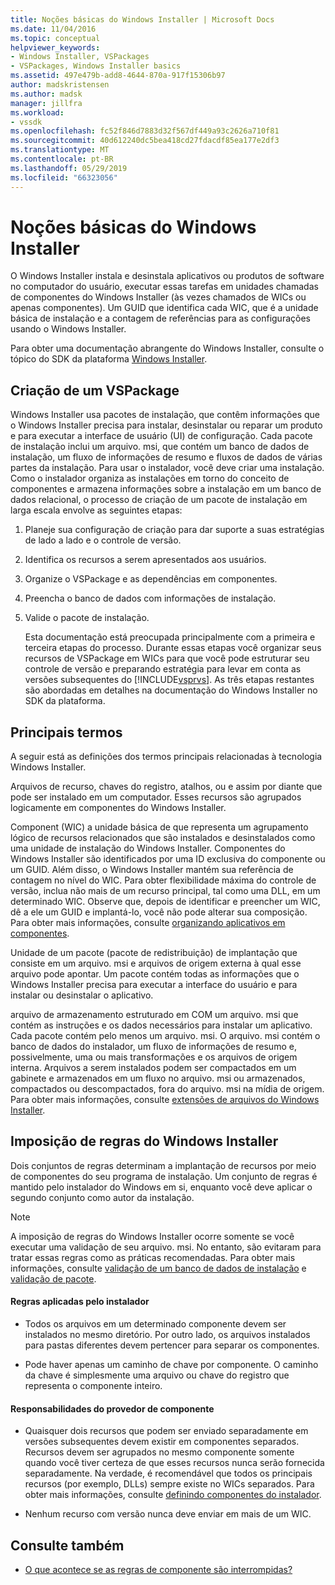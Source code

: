 ```yaml
---
title: Noções básicas do Windows Installer | Microsoft Docs
ms.date: 11/04/2016
ms.topic: conceptual
helpviewer_keywords:
- Windows Installer, VSPackages
- VSPackages, Windows Installer basics
ms.assetid: 497e479b-add8-4644-870a-917f15306b97
author: madskristensen
ms.author: madsk
manager: jillfra
ms.workload:
- vssdk
ms.openlocfilehash: fc52f846d7883d32f567df449a93c2626a710f81
ms.sourcegitcommit: 40d612240dc5bea418cd27fdacdf85ea177e2df3
ms.translationtype: MT
ms.contentlocale: pt-BR
ms.lasthandoff: 05/29/2019
ms.locfileid: "66323056"
---
```

# <a name="windows-installer-basics"></a>Noções básicas do Windows Installer
O Windows Installer instala e desinstala aplicativos ou produtos de software no computador do usuário, executar essas tarefas em unidades chamadas de componentes do Windows Installer (às vezes chamados de WICs ou apenas componentes). Um GUID que identifica cada WIC, que é a unidade básica de instalação e a contagem de referências para as configurações usando o Windows Installer.

 Para obter uma documentação abrangente do Windows Installer, consulte o tópico do SDK da plataforma [Windows Installer](/previous-versions/2kt85ked(v=vs.120)).

## <a name="authoring-a-vspackage"></a>Criação de um VSPackage
 Windows Installer usa pacotes de instalação, que contêm informações que o Windows Installer precisa para instalar, desinstalar ou reparar um produto e para executar a interface de usuário (UI) de configuração. Cada pacote de instalação inclui um arquivo. msi, que contém um banco de dados de instalação, um fluxo de informações de resumo e fluxos de dados de várias partes da instalação. Para usar o instalador, você deve criar uma instalação. Como o instalador organiza as instalações em torno do conceito de componentes e armazena informações sobre a instalação em um banco de dados relacional, o processo de criação de um pacote de instalação em larga escala envolve as seguintes etapas:

1. Planeje sua configuração de criação para dar suporte a suas estratégias de lado a lado e o controle de versão.

2. Identifica os recursos a serem apresentados aos usuários.

3. Organize o VSPackage e as dependências em componentes.

4. Preencha o banco de dados com informações de instalação.

5. Valide o pacote de instalação.

   Esta documentação está preocupada principalmente com a primeira e terceira etapas do processo. Durante essas etapas você organizar seus recursos de VSPackage em WICs para que você pode estruturar seu controle de versão e preparando estratégia para levar em conta as versões subsequentes do [!INCLUDE[vsprvs](../../code-quality/includes/vsprvs_md.md)]. As três etapas restantes são abordadas em detalhes na documentação do Windows Installer no SDK da plataforma.

## <a name="key-terms"></a>Principais termos
 A seguir está as definições dos termos principais relacionadas à tecnologia Windows Installer.

 Arquivos de recurso, chaves do registro, atalhos, ou e assim por diante que pode ser instalado em um computador. Esses recursos são agrupados logicamente em componentes do Windows Installer.

 Component (WIC) a unidade básica de que representa um agrupamento lógico de recursos relacionados que são instalados e desinstalados como uma unidade de instalação do Windows Installer. Componentes do Windows Installer são identificados por uma ID exclusiva do componente ou um GUID. Além disso, o Windows Installer mantém sua referência de contagem no nível do WIC. Para obter flexibilidade máxima do controle de versão, inclua não mais de um recurso principal, tal como uma DLL, em um determinado WIC. Observe que, depois de identificar e preencher um WIC, dê a ele um GUID e implantá-lo, você não pode alterar sua composição. Para obter mais informações, consulte [organizando aplicativos em componentes](/windows/desktop/Msi/organizing-applications-into-components).

 Unidade de um pacote (pacote de redistribuição) de implantação que consiste em um arquivo. msi e arquivos de origem externa à qual esse arquivo pode apontar. Um pacote contém todas as informações que o Windows Installer precisa para executar a interface do usuário e para instalar ou desinstalar o aplicativo.

 arquivo de armazenamento estruturado em COM um arquivo. msi que contém as instruções e os dados necessários para instalar um aplicativo. Cada pacote contém pelo menos um arquivo. msi. O arquivo. msi contém o banco de dados do instalador, um fluxo de informações de resumo e, possivelmente, uma ou mais transformações e os arquivos de origem interna. Arquivos a serem instalados podem ser compactados em um gabinete e armazenados em um fluxo no arquivo. msi ou armazenados, compactados ou descompactados, fora do arquivo. msi na mídia de origem. Para obter mais informações, consulte [extensões de arquivos do Windows Installer](/windows/desktop/Msi/windows-installer-file-extensions).

## <a name="windows-installer-rules-enforcement"></a>Imposição de regras do Windows Installer
 Dois conjuntos de regras determinam a implantação de recursos por meio de componentes do seu programa de instalação. Um conjunto de regras é mantido pelo instalador do Windows em si, enquanto você deve aplicar o segundo conjunto como autor da instalação.

> [!NOTE]
> A imposição de regras do Windows Installer ocorre somente se você executar uma validação de seu arquivo. msi. No entanto, são evitaram para tratar essas regras como as práticas recomendadas. Para obter mais informações, consulte [validação de um banco de dados de instalação](/windows/desktop/Msi/validating-an-installation-database) e [validação de pacote](/windows/desktop/Msi/package-validation).

#### <a name="installer-enforced-rules"></a>Regras aplicadas pelo instalador

- Todos os arquivos em um determinado componente devem ser instalados no mesmo diretório. Por outro lado, os arquivos instalados para pastas diferentes devem pertencer para separar os componentes.

- Pode haver apenas um caminho de chave por componente. O caminho da chave é simplesmente uma arquivo ou chave do registro que representa o componente inteiro.

#### <a name="component-provider-responsibilities"></a>Responsabilidades do provedor de componente

- Quaisquer dois recursos que podem ser enviado separadamente em versões subsequentes devem existir em componentes separados. Recursos devem ser agrupados no mesmo componente somente quando você tiver certeza de que esses recursos nunca serão fornecida separadamente. Na verdade, é recomendável que todos os principais recursos (por exemplo, DLLs) sempre existe no WICs separados. Para obter mais informações, consulte [definindo componentes do instalador](/windows/desktop/Msi/defining-installer-components).

- Nenhum recurso com versão nunca deve enviar em mais de um WIC.

## <a name="see-also"></a>Consulte também
- [O que acontece se as regras de componente são interrompidas?](/windows/desktop/Msi/what-happens-if-the-component-rules-are-broken)